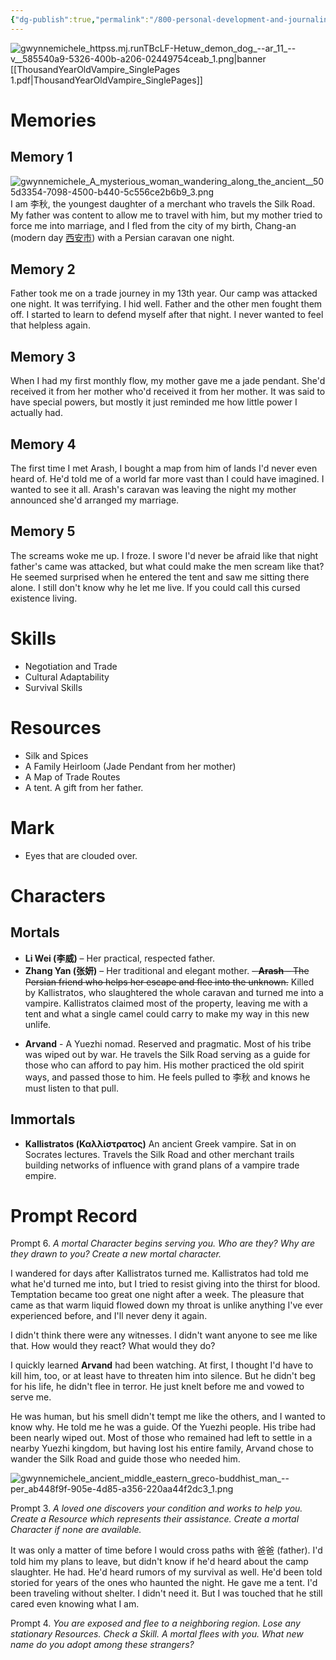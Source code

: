 ```yaml
---
{"dg-publish":true,"permalink":"/800-personal-development-and-journaling/810-hermit-gaming/games-in-play/thousand-year-old-vampire/october-2024-tyov-play/li-qiu/"}
---
```


![gwynnemichele_httpss.mj.runTBcLF-Hetuw_demon_dog_--ar_11_--v__585540a9-5326-400b-a206-02449754ceab_1.png|banner](/img/user/900%20Admin%20Files/902%20Attachments/gwynnemichele_httpss.mj.runTBcLF-Hetuw_demon_dog_--ar_11_--v__585540a9-5326-400b-a206-02449754ceab_1.png)
[[ThousandYearOldVampire_SinglePages 1.pdf|ThousandYearOldVampire_SinglePages]]

# Memories
## Memory 1 
![gwynnemichele_A_mysterious_woman_wandering_along_the_ancient__505d3354-7098-4500-b440-5c556ce2b6b9_3.png](/img/user/900%20Admin%20Files/902%20Attachments/gwynnemichele_A_mysterious_woman_wandering_along_the_ancient__505d3354-7098-4500-b440-5c556ce2b6b9_3.png)
I am 李秋, the youngest daughter of a merchant who travels the Silk Road.  My father was content to allow me to travel with him, but my mother tried to force me into marriage, and I fled from the city of my birth, Chang-an (modern day [西安市](https://en.wikipedia.org/wiki/Xi%27an)) with a Persian caravan one night.

## Memory 2
Father took me on a trade journey in my 13th year.  Our camp was attacked one night.  It was terrifying.  I hid well.  Father and the other men fought them off.  I started to learn to defend myself after that night.  I never wanted to feel that helpless again.

## Memory 3
When I had my first monthly flow, my mother gave me a jade pendant.  She'd received it from her mother who'd received it from her mother.  It was said to have special powers, but mostly it just reminded me how little power I actually had.
## Memory 4
The first time I met Arash, I bought a map from him of lands I'd never even heard of.  He'd told me of a world far more vast than I could have imagined.  I wanted to see it all.  Arash's caravan was leaving the night my mother announced she'd arranged my marriage.
## Memory 5
The screams woke me up.   I froze.  I swore I'd never be afraid like that night father's came was attacked, but what could make the men scream like that?  He seemed surprised when he entered the tent and saw me sitting there alone.  I still don't know why he let me live.  If you could call this cursed existence living.
# Skills
- Negotiation and Trade
- Cultural Adaptability
- Survival Skills
# Resources
- Silk and Spices
- A Family Heirloom (Jade Pendant from her mother)
- A Map of Trade Routes
- A tent.  A gift from her father.

# Mark
* Eyes that are clouded over.
# Characters 
## Mortals 
- **Li Wei (李威)** – Her practical, respected father.
- **Zhang Yan (张妍)** – Her traditional and elegant mother.
~~- **Arash** – The Persian friend who helps her escape and flee into the unknown.~~ Killed by Kallistratos, who slaughtered the whole caravan and turned me into a vampire.  Kallistratos claimed most of the property, leaving me with a tent and what a single camel could carry to make my way in this new unlife.
* **Arvand** - A Yuezhi nomad.  Reserved and pragmatic.  Most of his tribe was wiped out by war.  He travels the Silk Road serving as a guide for those who can afford to pay him.  His mother practiced the old spirit ways, and passed those to him.  He feels pulled to 李秋 and knows he must listen to that pull.
## Immortals
* **Kallistratos (Καλλίστρατος)** An ancient Greek vampire.  Sat in on Socrates lectures.  Travels the Silk Road and other merchant trails building networks of influence with grand plans of a vampire trade empire.
# Prompt Record
Prompt 6.  *A mortal Character begins serving you.  Who are they?  Why are they drawn to you?  Create a new mortal character.*

I wandered for days after Kallistratos turned me.  Kallistratos had told me what he'd turned me into, but I tried to resist giving into the thirst for blood.  Temptation became too great one night after a week.  The pleasure that came as that warm liquid flowed down my throat is unlike anything I've ever experienced before, and I'll never deny it again.

I didn't think there were any witnesses.  I didn't want anyone to see me like that.  How would they react?  What would they do?  

I quickly learned **Arvand** had been watching.  At first, I thought I'd have to kill him, too, or at least have to threaten him into silence.  But he didn't beg for his life, he didn't flee in terror.  He just knelt before me and vowed to serve me.

He was human, but his smell didn't tempt me like the others, and I wanted to know why.  He told me he was a guide.  Of the Yuezhi people.  His tribe had been nearly wiped out.  Most of those who remained had left to settle in a nearby Yuezhi kingdom, but having lost his entire family, Arvand chose to wander the Silk Road and guide those who needed him.

![gwynnemichele_ancient_middle_eastern_greco-buddhist_man_--per_ab448f9f-905e-4d85-a356-220aa44f2dc3_1.png](/img/user/900%20Admin%20Files/902%20Attachments/gwynnemichele_ancient_middle_eastern_greco-buddhist_man_--per_ab448f9f-905e-4d85-a356-220aa44f2dc3_1.png)

Prompt 3. *A loved one discovers your condition and works to help you. Create a Resource which represents their assistance. Create a mortal Character if none are available.*

It was only a matter of time before I would cross paths with 爸爸 (father). I'd told him my plans to leave, but didn't know if he'd heard about the camp slaughter.  He had.  He'd heard rumors of my survival as well.  He'd been told storied for years of the ones who haunted the night.  He gave me a tent.  I'd been traveling without shelter.  I didn't need it.  But I was touched that he still cared even knowing what I am.

Prompt 4. *You are exposed and flee to a neighboring region. Lose any stationary Resources. Check a Skill. A mortal flees with you. What new name do you adopt among these strangers?*


